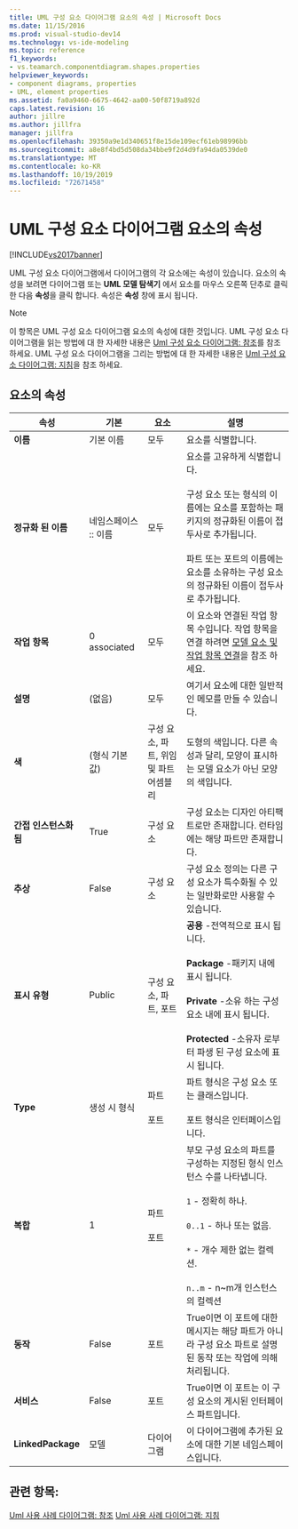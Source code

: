 ```yaml
---
title: UML 구성 요소 다이어그램 요소의 속성 | Microsoft Docs
ms.date: 11/15/2016
ms.prod: visual-studio-dev14
ms.technology: vs-ide-modeling
ms.topic: reference
f1_keywords:
- vs.teamarch.componentdiagram.shapes.properties
helpviewer_keywords:
- component diagrams, properties
- UML, element properties
ms.assetid: fa0a9460-6675-4642-aa00-50f8719a892d
caps.latest.revision: 16
author: jillre
ms.author: jillfra
manager: jillfra
ms.openlocfilehash: 39350a9e1d340651f8e15de109ecf61eb98996bb
ms.sourcegitcommit: a8e8f4bd5d508da34bbe9f2d4d9fa94da0539de0
ms.translationtype: MT
ms.contentlocale: ko-KR
ms.lasthandoff: 10/19/2019
ms.locfileid: "72671458"
---
```

# <a name="properties-of-elements-on-uml-component-diagrams"></a>UML 구성 요소 다이어그램 요소의 속성
[!INCLUDE[vs2017banner](../includes/vs2017banner.md)]

UML 구성 요소 다이어그램에서 다이어그램의 각 요소에는 속성이 있습니다. 요소의 속성을 보려면 다이어그램 또는 **UML 모델 탐색기** 에서 요소를 마우스 오른쪽 단추로 클릭 한 다음 **속성**을 클릭 합니다. 속성은 **속성** 창에 표시 됩니다.

> [!NOTE]
> 이 항목은 UML 구성 요소 다이어그램 요소의 속성에 대한 것입니다. UML 구성 요소 다이어그램을 읽는 방법에 대 한 자세한 내용은 [Uml 구성 요소 다이어그램: 참조](../modeling/uml-component-diagrams-reference.md)를 참조 하세요. UML 구성 요소 다이어그램을 그리는 방법에 대 한 자세한 내용은 [Uml 구성 요소 다이어그램: 지침](../modeling/uml-component-diagrams-guidelines.md)을 참조 하세요.

## <a name="properties-of-elements"></a>요소의 속성

|속성|기본|요소|설명|
|--------------|-------------|-------------|-----------------|
|**이름**|기본 이름|모두|요소를 식별합니다.|
|**정규화 된 이름**|네임스페이스 :: 이름|모두|요소를 고유하게 식별합니다.<br /><br /> 구성 요소 또는 형식의 이름에는 요소를 포함하는 패키지의 정규화된 이름이 접두사로 추가됩니다.<br /><br /> 파트 또는 포트의 이름에는 요소를 소유하는 구성 요소의 정규화된 이름이 접두사로 추가됩니다.|
|**작업 항목**|0 associated|모두|이 요소와 연결된 작업 항목 수입니다. 작업 항목을 연결 하려면 [모델 요소 및 작업 항목 연결](../modeling/link-model-elements-and-work-items.md)을 참조 하세요.|
|**설명**|(없음)|모두|여기서 요소에 대한 일반적인 메모를 만들 수 있습니다.|
|**색**|(형식 기본값)|구성 요소, 파트, 위임 및 파트 어셈블리|도형의 색입니다. 다른 속성과 달리, 모양이 표시하는 모델 요소가 아닌 모양의 색입니다.|
|**간접 인스턴스화 됨**|True|구성 요소|구성 요소는 디자인 아티팩트로만 존재합니다. 런타임에는 해당 파트만 존재합니다.|
|**추상**|False|구성 요소|구성 요소 정의는 다른 구성 요소가 특수화될 수 있는 일반화로만 사용할 수 있습니다.|
|**표시 유형**|Public|구성 요소, 파트, 포트|**공용** -전역적으로 표시 됩니다.<br /><br /> **Package** -패키지 내에 표시 됩니다.<br /><br /> **Private** -소유 하는 구성 요소 내에 표시 됩니다.<br /><br /> **Protected** -소유자 로부터 파생 된 구성 요소에 표시 됩니다.|
|**Type**|생성 시 형식|파트<br /><br /> 포트|파트 형식은 구성 요소 또는 클래스입니다.<br /><br /> 포트 형식은 인터페이스입니다.|
|**복합**|1|파트<br /><br /> 포트|부모 구성 요소의 파트를 구성하는 지정된 형식 인스턴스 수를 나타냅니다.<br /><br /> `1` - 정확히 하나.<br /><br /> `0..1` - 하나 또는 없음.<br /><br /> `*` - 개수 제한 없는 컬렉션.<br /><br /> `n..m` - n~m개 인스턴스의 컬렉션|
|**동작**|False|포트|True이면 이 포트에 대한 메시지는 해당 파트가 아니라 구성 요소 파트로 설명된 동작 또는 작업에 의해 처리됩니다.|
|**서비스**|False|포트|True이면 이 포트는 이 구성 요소의 게시된 인터페이스 파트입니다.|
|**LinkedPackage**|모델|다이어그램|이 다이어그램에 추가된 요소에 대한 기본 네임스페이스입니다.|

## <a name="see-also"></a>관련 항목:
 [Uml 사용 사례 다이어그램: 참조](../modeling/uml-use-case-diagrams-reference.md) [Uml 사용 사례 다이어그램: 지침](../modeling/uml-use-case-diagrams-guidelines.md)
